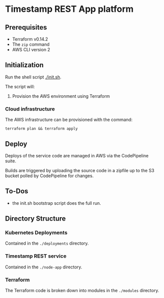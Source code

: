 # Timestamp REST App platform

## Prerequisites

* Terraform v0.14.2
* The `zip` command
* AWS CLI version 2

## Initialization

Run the shell script [./init.sh](./init.sh).

The script will:

1. Provision the AWS environment using Terraform

### Cloud infrastructure

The AWS infrastructure can be provisioned with the command:

`terraform plan && terraform apply`

## Deploy

Deploys of the service code are managed in AWS via the CodePipeline suite.

Builds are triggered by uploading the source code in a zipfile up to the S3 bucket polled by CodePipeline for changes.

## To-Dos

* the init.sh bootstrap script does the full run.

## Directory Structure

### Kubernetes Deployments

Contained in the `./deployments` directory.

### Timestamp REST service

Contained in the `./node-app` directory.

### Terraform

The Terraform code is broken down into modules in the `./modules` directory.
